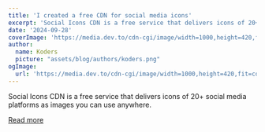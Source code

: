```yaml
---
title: 'I created a free CDN for social media icons'
excerpt: 'Social Icons CDN is a free service that delivers icons of 20+ social media platforms as images you can use anywhere.'
date: '2024-09-28'
coverImage: 'https://media.dev.to/cdn-cgi/image/width=1000,height=420,fit=cover,gravity=auto,format=auto/https%3A%2F%2Fdev-to-uploads.s3.amazonaws.com%2Fuploads%2Farticles%2Fc84bt5xsnmuywip48g68.png'
author:
  name: Koders
  picture: "assets/blog/authors/koders.png"
ogImage:
  url: 'https://media.dev.to/cdn-cgi/image/width=1000,height=420,fit=cover,gravity=auto,format=auto/https%3A%2F%2Fdev-to-uploads.s3.amazonaws.com%2Fuploads%2Farticles%2Fc84bt5xsnmuywip48g68.png'
---
```


Social Icons CDN is a free service that delivers icons of 20+ social media platforms as images you can use anywhere.

[Read more](https://dev.to/shubhamjain/i-created-a-free-cdn-for-social-media-icons-3kik)
